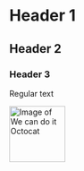 # Header 1
## Header 2
### Header 3

Regular text


<img src="https://octodex.github.com/images/mona-the-rivetertocat.png" alt="Image of We can do it Octocat" width="100" height="100">


<!--- this is a comment--->


